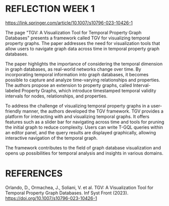 # REFLECTION WEEK 1

https://link.springer.com/article/10.1007/s10796-023-10426-1

The page "TGV: A Visualization Tool for Temporal Property Graph Databases" presents a framework called TGV for visualizing temporal property graphs. The paper addresses the need for visualization tools that allow users to navigate graph data across time in temporal property graph databases.

The paper highlights the importance of considering the temporal dimension in graph databases, as real-world networks change over time. By incorporating temporal information into graph databases, it becomes possible to capture and analyze time-varying relationships and properties. The authors propose an extension to property graphs, called Interval-labeled Property Graphs, which introduce timestamped temporal validity intervals for nodes, relationships, and properties.

To address the challenge of visualizing temporal property graphs in a user-friendly manner, the authors developed the TGV framework. TGV provides a platform for interacting with and visualizing temporal graphs. It offers features such as a slider bar for navigating across time and tools for pruning the initial graph to reduce complexity. Users can write T-GQL queries within an editor panel, and the query results are displayed graphically, allowing interactive navigation of the temporal graph.

The framework contributes to the field of graph database visualization and opens up possibilities for temporal analysis and insights in various domains.


# REFERENCES

Orlando, D., Ormachea, J., Soliani, V. et al. TGV: A Visualization Tool for Temporal Property Graph Databases. Inf Syst Front (2023). https://doi.org/10.1007/s10796-023-10426-1
